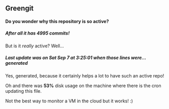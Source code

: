 ## Greengit

#### Do you wonder why this repository is so active?

##### After all it has 4995 commits!

But is it *really* active? Well...

##### Last update was on Sat Sep 7 at 3:25:01 when those lines were... generated

Yes, generated, because it certainly helps a lot to have such an active repo!

Oh and there was **53%** disk usage on the machine
where there is the cron updating this file.

Not the best way to monitor a VM in the cloud but it works! :)
